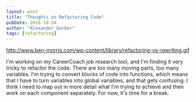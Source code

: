 ```yaml
---
layout: post
title: "Thoughts on Refactoring Code"
pubDate: 2016-10-24
author: "Alexander Garber"
tags: [refactoring]
---
```


http://www.ben-morris.com/wp-content/library/refactoring-vs-rewriting.gif

I'm working on my CareerCoach job research tool, and I'm finding it very tricky to refactor the code.
There are too many moving parts, too many variables.
I'm trying to convert blocks of code into functions, which means that I have to turn variables into global variables, and that gets confusing.
I think I need to map out in more detail what I'm trying to achieve and then work on each component separately.
For now, it's time for a break.
